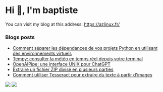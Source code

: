 # Hi 👋, I'm baptiste

You can visit my blog at this address: https://azlinux.fr/

### Blogs posts
<!-- BLOG-POST-LIST:START -->
- [Comment séparer les dépendances de vos projets Python en utilisant des environnements virtuels](https://azlinux.fr/venv/)
- [Tempy: consulter la météo en temps réel depuis votre terminal](https://azlinux.fr/tempy/)
- [OpenAIPipe: une interface UNIX pour ChatGPT](https://azlinux.fr/openaipipe/)
- [Extraire un fichier ZIP divisé en plusieurs parties](https://azlinux.fr/extraire-un-fichier-zip-divise-en-plusieur-parties/)
- [Comment utiliser Tesseract pour extraire du texte à partir d'images](https://azlinux.fr/tesseract/)
<!-- BLOG-POST-LIST:END -->

![](https://github-readme-stats.vercel.app/api/top-langs/?username=baptiste313&layout=compact&hide=css,scss,html,javascript&theme=dracula)
![](https://github-readme-stats.vercel.app/api/?username=baptiste313&layout=compact&hide=css,scss,html,javascript&theme=dracula)

